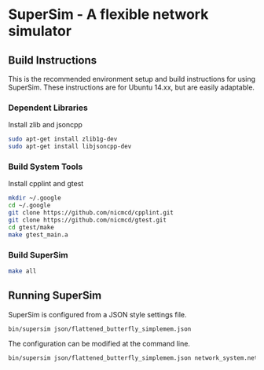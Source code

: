 # SuperSim - A flexible network simulator

## Build Instructions
This is the recommended environment setup and build instructions for using
SuperSim. These instructions are for Ubuntu 14.xx, but are easily adaptable.

### Dependent Libraries
Install zlib and jsoncpp
```bash
sudo apt-get install zlib1g-dev
sudo apt-get install libjsoncpp-dev
```

### Build System Tools
Install cpplint and gtest
```bash
mkdir ~/.google
cd ~/.google
git clone https://github.com/nicmcd/cpplint.git
git clone https://github.com/nicmcd/gtest.git
cd gtest/make
make gtest_main.a
```

### Build SuperSim
```bash
make all
```

## Running SuperSim
SuperSim is configured from a JSON style settings file.
```bash
bin/supersim json/flattened_butterfly_simplemem.json
```

The configuration can be modified at the command line.
```bash
bin/supersim json/flattened_butterfly_simplemem.json network_system.network.dimensions[3]=uint=10
```